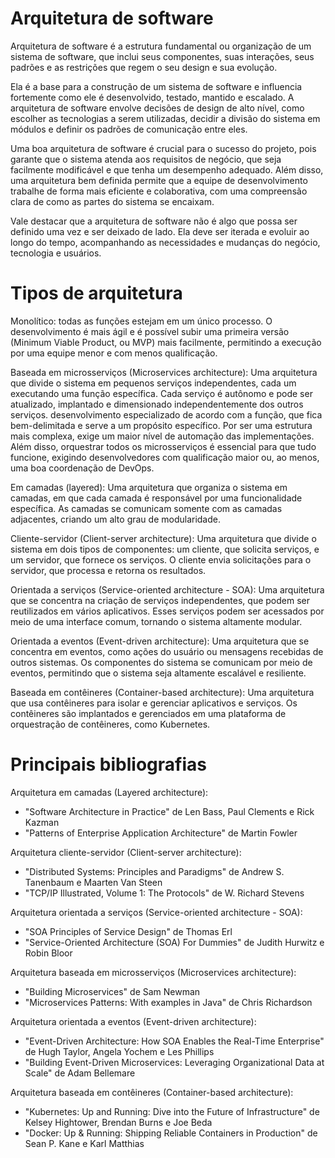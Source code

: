# Arquitetura de software

Arquitetura de software é a estrutura fundamental ou organização de um sistema de software, que inclui seus componentes, suas interações, seus padrões e as restrições que regem o seu design e sua evolução.

Ela é a base para a construção de um sistema de software e influencia fortemente como ele é desenvolvido, testado, mantido e escalado. A arquitetura de software envolve decisões de design de alto nível, como escolher as tecnologias a serem utilizadas, decidir a divisão do sistema em módulos e definir os padrões de comunicação entre eles.

Uma boa arquitetura de software é crucial para o sucesso do projeto, pois garante que o sistema atenda aos requisitos de negócio, que seja facilmente modificável e que tenha um desempenho adequado. Além disso, uma arquitetura bem definida permite que a equipe de desenvolvimento trabalhe de forma mais eficiente e colaborativa, com uma compreensão clara de como as partes do sistema se encaixam.

Vale destacar que a arquitetura de software não é algo que possa ser definido uma vez e ser deixado de lado. Ela deve ser iterada e evoluir ao longo do tempo, acompanhando as necessidades e mudanças do negócio, tecnologia e usuários.

# Tipos de arquitetura

Monolítico: todas as funções estejam em um único processo. O desenvolvimento é mais ágil e é possível subir uma primeira versão (Minimum Viable Product, ou MVP) mais facilmente, permitindo a execução por uma equipe menor e com menos qualificação.

Baseada em microsserviços (Microservices architecture): Uma arquitetura que divide o sistema em pequenos serviços independentes, cada um executando uma função específica. Cada serviço é autônomo e pode ser atualizado, implantado e dimensionado independentemente dos outros serviços. desenvolvimento especializado de acordo com a função, que fica bem-delimitada e serve a um propósito específico. Por ser uma estrutura mais complexa, exige um maior nível de automação das implementações. Além disso, orquestrar todos os microsserviços é essencial para que tudo funcione, exigindo desenvolvedores com qualificação maior ou, ao menos, uma boa coordenação de DevOps.

Em camadas (layered): Uma arquitetura que organiza o sistema em camadas, em que cada camada é responsável por uma funcionalidade específica. As camadas se comunicam somente com as camadas adjacentes, criando um alto grau de modularidade.

Cliente-servidor (Client-server architecture): Uma arquitetura que divide o sistema em dois tipos de componentes: um cliente, que solicita serviços, e um servidor, que fornece os serviços. O cliente envia solicitações para o servidor, que processa e retorna os resultados.

Orientada a serviços (Service-oriented architecture - SOA): Uma arquitetura que se concentra na criação de serviços independentes, que podem ser reutilizados em vários aplicativos. Esses serviços podem ser acessados ​​por meio de uma interface comum, tornando o sistema altamente modular.

Orientada a eventos (Event-driven architecture): Uma arquitetura que se concentra em eventos, como ações do usuário ou mensagens recebidas de outros sistemas. Os componentes do sistema se comunicam por meio de eventos, permitindo que o sistema seja altamente escalável e resiliente.

Baseada em contêineres (Container-based architecture): Uma arquitetura que usa contêineres para isolar e gerenciar aplicativos e serviços. Os contêineres são implantados e gerenciados em uma plataforma de orquestração de contêineres, como Kubernetes.

# Principais bibliografias

Arquitetura em camadas (Layered architecture):

- "Software Architecture in Practice" de Len Bass, Paul Clements e Rick Kazman
- "Patterns of Enterprise Application Architecture" de Martin Fowler

Arquitetura cliente-servidor (Client-server architecture):

- "Distributed Systems: Principles and Paradigms" de Andrew S. Tanenbaum e Maarten Van Steen
- "TCP/IP Illustrated, Volume 1: The Protocols" de W. Richard Stevens

Arquitetura orientada a serviços (Service-oriented architecture - SOA):

- "SOA Principles of Service Design" de Thomas Erl
- "Service-Oriented Architecture (SOA) For Dummies" de Judith Hurwitz e Robin Bloor

Arquitetura baseada em microsserviços (Microservices architecture):

- "Building Microservices" de Sam Newman
- "Microservices Patterns: With examples in Java" de Chris Richardson

Arquitetura orientada a eventos (Event-driven architecture):

- "Event-Driven Architecture: How SOA Enables the Real-Time Enterprise" de Hugh Taylor, Angela Yochem e Les Phillips
- "Building Event-Driven Microservices: Leveraging Organizational Data at Scale" de Adam Bellemare

Arquitetura baseada em contêineres (Container-based architecture):

- "Kubernetes: Up and Running: Dive into the Future of Infrastructure" de Kelsey Hightower, Brendan Burns e Joe Beda
- "Docker: Up & Running: Shipping Reliable Containers in Production" de Sean P. Kane e Karl Matthias